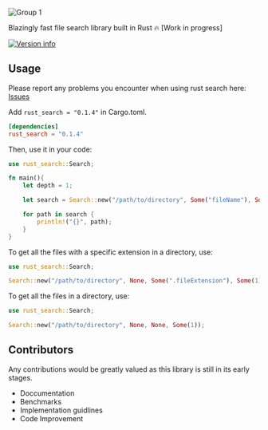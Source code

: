 ![Group 1](https://user-images.githubusercontent.com/42001064/198829818-c4035432-8721-45e1-ba2d-4d2eb6d0c584.svg)

Blazingly fast file search library built in Rust 🔥 [Work in progress]

[![Version info](https://img.shields.io/crates/v/rust_search.svg)](https://crates.io/crates/rust_search)

## Usage

Please report any problems you encounter when using rust search here: [Issues](https://github.com/ParthJadhav/rust_search/issues)

Add `rust_search = "0.1.4"` in Cargo.toml.

```toml
[dependencies]
rust_search = "0.1.4"
```

Then, use it in your code:

```rust
use rust_search::Search;

fn main(){
    let depth = 1;

    let search = Search::new("/path/to/directory", Some("fileName"), Some(".fileExtension"), Some(depth));

    for path in search {
        println!("{}", path);
    }
}
```

To get all the files with a specific extension in a directory, use:

```rust
use rust_search::Search;

Search::new("/path/to/directory", None, Some(".fileExtension"), Some(1));
```

To get all the files in a directory, use:

```rust
use rust_search::Search;

Search::new("/path/to/directory", None, None, Some(1));
```

## Contributors

Any contributions would be greatly valued as this library is still in its early stages.

- Doccumentation
- Benchmarks
- Implementation guidlines
- Code Improvement
